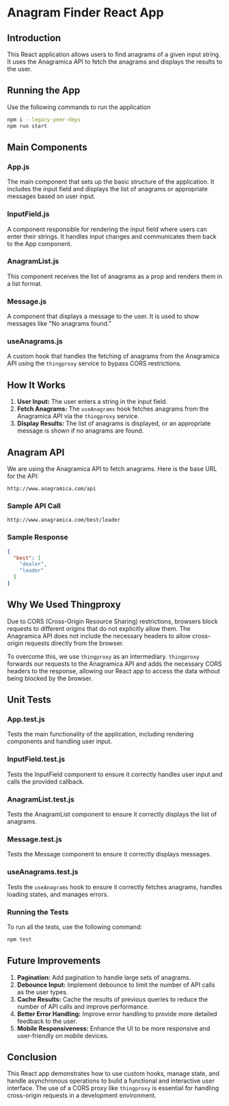 
# Anagram Finder React App

## Introduction

This React application allows users to find anagrams of a given input string. It uses the Anagramica API to fetch the anagrams and displays the results to the user.

## Running the App
Use the following commands to run the application
```sh
npm i --legacy-peer-deps
npm run start
```

## Main Components

### App.js
The main component that sets up the basic structure of the application. It includes the input field and displays the list of anagrams or appropriate messages based on user input.

### InputField.js
A component responsible for rendering the input field where users can enter their strings. It handles input changes and communicates them back to the App component.

### AnagramList.js
This component receives the list of anagrams as a prop and renders them in a list format.

### Message.js
A component that displays a message to the user. It is used to show messages like "No anagrams found."

### useAnagrams.js
A custom hook that handles the fetching of anagrams from the Anagramica API using the `thingproxy` service to bypass CORS restrictions.

## How It Works

1. **User Input:** The user enters a string in the input field.
2. **Fetch Anagrams:** The `useAnagrams` hook fetches anagrams from the Anagramica API via the `thingproxy` service.
3. **Display Results:** The list of anagrams is displayed, or an appropriate message is shown if no anagrams are found.

## Anagram API

We are using the Anagramica API to fetch anagrams. Here is the base URL for the API:
```
http://www.anagramica.com/api
```
### Sample API Call
```
http://www.anagramica.com/best/leader
```
### Sample Response
```json
{
  "best": [
    "dealer",
    "leader"
  ]
}
```

## Why We Used Thingproxy

Due to CORS (Cross-Origin Resource Sharing) restrictions, browsers block requests to different origins that do not explicitly allow them. The Anagramica API does not include the necessary headers to allow cross-origin requests directly from the browser.

To overcome this, we use `thingproxy` as an intermediary. `thingproxy` forwards our requests to the Anagramica API and adds the necessary CORS headers to the response, allowing our React app to access the data without being blocked by the browser.

## Unit Tests

### App.test.js
Tests the main functionality of the application, including rendering components and handling user input.

### InputField.test.js
Tests the InputField component to ensure it correctly handles user input and calls the provided callback.

### AnagramList.test.js
Tests the AnagramList component to ensure it correctly displays the list of anagrams.

### Message.test.js
Tests the Message component to ensure it correctly displays messages.

### useAnagrams.test.js
Tests the `useAnagrams` hook to ensure it correctly fetches anagrams, handles loading states, and manages errors.

### Running the Tests

To run all the tests, use the following command:
```sh
npm test
```

## Future Improvements

1. **Pagination:** Add pagination to handle large sets of anagrams.
2. **Debounce Input:** Implement debounce to limit the number of API calls as the user types.
3. **Cache Results:** Cache the results of previous queries to reduce the number of API calls and improve performance.
4. **Better Error Handling:** Improve error handling to provide more detailed feedback to the user.
5. **Mobile Responsiveness:** Enhance the UI to be more responsive and user-friendly on mobile devices.

## Conclusion

This React app demonstrates how to use custom hooks, manage state, and handle asynchronous operations to build a functional and interactive user interface. The use of a CORS proxy like `thingproxy` is essential for handling cross-origin requests in a development environment.